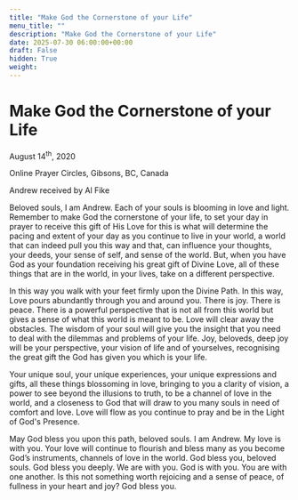 ```yaml
---
title: "Make God the Cornerstone of your Life"
menu_title: ""
description: "Make God the Cornerstone of your Life"
date: 2025-07-30 06:00:00+00:00
draft: False
hidden: True
weight:
---
```

# Make God the Cornerstone of your Life

August 14<sup>th</sup>, 2020

Online Prayer Circles, Gibsons, BC, Canada

Andrew received by Al Fike

Beloved souls, I am Andrew. Each of your souls is blooming in love and light. Remember to make God the cornerstone of your life, to set your day in prayer to receive this gift of His Love for this is what will determine the pacing and extent of your day as you continue to live in your world, a world that can indeed pull you this way and that, can influence your thoughts, your deeds, your sense of self, and sense of the world. But, when you have God as your foundation receiving his great gift of Divine Love, all of these things that are in the world, in your lives, take on a different perspective.

In this way you walk with your feet firmly upon the Divine Path. In this way, Love pours abundantly through you and around you. There is joy. There is peace. There is a powerful perspective that is not all from this world but gives a sense of what this world is meant to be. Love will clear away the obstacles. The wisdom of your soul will give you the insight that you need to deal with the dilemmas and problems of your life. Joy, beloveds, deep joy will be your perspective, your vision of life and of yourselves, recognising the great gift the God has given you which is your life.

Your unique soul, your unique experiences, your unique expressions and gifts, all these things blossoming in love, bringing to you a clarity of vision, a power to see beyond the illusions to truth, to be a channel of love in the world, and a closeness to God that will draw to you many souls in need of comfort and love. Love will flow as you continue to pray and be in the Light of God's Presence.

May God bless you upon this path, beloved souls. I am Andrew. My love is with you. Your love will continue to flourish and bless many as you become God’s instruments, channels of love in the world. God bless you, beloved souls. God bless you deeply. We are with you. God is with you. You are with one another. Is this not something worth rejoicing and a sense of peace, of fullness in your heart and joy? God bless you.
